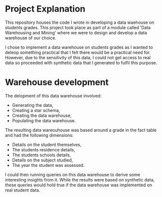 # Project Explanation
This repository houses the code I wrote in developing a data waehouse on students grades. This project took place as part of a module called 'Data Warehousing and Mining' where we were to design and develop a data warehouse of our choice.

I chose to implement a data warehouse on students grades as I wanted to deleop something practical that I felt there would be a practical need for. However, due to the sensitivity of this data, I could not get access to real data so proceeded with synthetic data that I generated to fulfil this purpose.

# Warehouse development
The delopment of this data warehouse involved:
- Generating the data,
- Creating a star schema,
- Creating the data warehouse,
- Populating the data warehouse.

The resulting data wareouhouse was based around a grade in the fact table and had the following dimensions:
- Details on the student themselves,
- The students residence details,
- The students schools details,
- Details on the subject studied,
- The year the student was assessed.

I could then running queries on this data warehouse to derive some interesting insights from it. While the results were based on synthetic data, these queries would hold true if the data warehouse was implemented on real student data.

